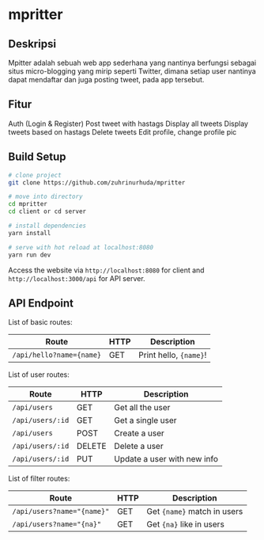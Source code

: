 # mpritter

## Deskripsi

Mpitter adalah sebuah web app sederhana yang nantinya berfungsi sebagai situs micro-blogging yang mirip seperti Twitter, dimana setiap user nantinya dapat mendaftar dan juga posting tweet, pada app tersebut.

## Fitur

Auth (Login & Register)
Post tweet with hastags
Display all tweets
Display tweets based on hastags
Delete tweets
Edit profile, change profile pic

## Build Setup

``` bash
# clone project
git clone https://github.com/zuhrinurhuda/mpritter

# move into directory
cd mpritter
cd client or cd server

# install dependencies
yarn install

# serve with hot reload at localhost:8080
yarn run dev
```

Access the website via `http://localhost:8080` for client and `http://localhost:3000/api` for API server. 

## API Endpoint

List of basic routes:

| Route                   | HTTP | Description            |
| ----------------------- | ---- | ---------------------- |
| `/api/hello?name={name}`| GET  | Print hello, `{name}`! |

List of user routes:

| Route            | HTTP   | Description                 |
| ---------------- | ------ | --------------------------- |
| `/api/users`     | GET    | Get all the user            |
| `/api/users/:id` | GET    | Get a single user           |
| `/api/users`     | POST   | Create a user               |
| `/api/users/:id` | DELETE | Delete a user               |
| `/api/users/:id` | PUT    | Update a user with new info |

List of filter routes:

| Route                      | HTTP | Description                 |
| -------------------------- | ---- | --------------------------- |
| `/api/users?name="{name}"` | GET  | Get `{name}` match in users |
| `/api/users?name="{na}"`   | GET  | Get `{na}` like in users    |